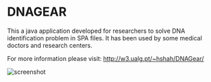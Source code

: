 # DNAGEAR

This a java application developed for researchers to solve DNA identification problem in SPA files. It has been used by some medical doctors and research centers.

For more information please visit: 
http://w3.ualg.pt/~hshah/DNAGear/

![screenshot](http://w3.ualg.pt/~hshah/DNAGear/main.png)
